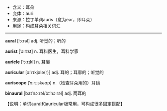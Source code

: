 - <span class="definition">含义：耳朵</span>
- <span class="definition">变体：auri</span>
- <span class="definition">来源：拉丁单词auris（意为ear，即耳朵）</span>
- <span class="definition">用途：构成耳朵相关词汇</span>


---


<span class="vocabulary">**aural**</span> [ˈɔːrəl] adj. 听觉的；听的

<span class="vocabulary">**aurist**</span> [ˈɔːrɪst] n. 耳科医生，耳科学家

<span class="vocabulary">**auricle**</span> [ˈɔːrɪkl] n. 耳廓

<span class="vocabulary">**auricular**</span> [ɔːˈrɪkjələ(r)] adj. 耳的；耳廓的；听觉的

<span class="vocabulary">**auriscope**</span> [ˈɔːrɪˌskəʊp] n.（检查耳朵用的）耳镜

<span class="vocabulary">**binaural**</span> [baɪˈnɔːrəl/bɪˈnɔːrəl] adj. 两耳的

【说明：单词aural和auricular极常用，可构成很多固定搭配】